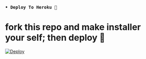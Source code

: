 ### `• Deploy To Heroku 🚀`

# fork this repo and make installer your self; then deploy 🔩️
[![Deploy](https://www.herokucdn.com/deploy/button.svg)](https://heroku.com/deploy?template=https://github.com/SL-Alpha-X/temp_bot_8)
